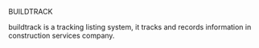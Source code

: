 BUILDTRACK

buildtrack is a tracking listing system, it tracks and records information in construction services company.


